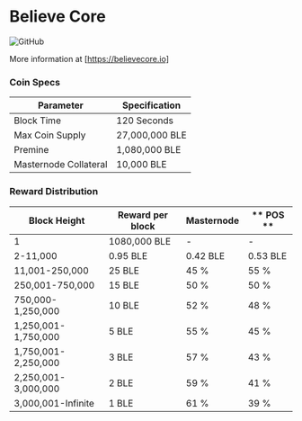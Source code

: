 Believe Core 
=================================================
![GitHub](https://img.shields.io/github/license/mashape/apistatus.svg)

More information at [https://believecore.io]

### Coin Specs

|         **Parameter**       |       **Specification**       | 
|-----------------------------|-------------------------------|
| Block Time                  | 120 Seconds                   |
| Max Coin Supply             | 27,000,000 BLE                |
| Premine                     | 1,080,000 BLE                 |
| Masternode Collateral       | 10,000 BLE                    |

### Reward Distribution

|   **Block Height**   | **Reward per block** | **Masternode** | **  POS  ** |  
|----------------------|----------------------|----------------|-------------|
| 1                    |  1080,000 BLE        |        -       |       -     |
| 2-11,000             |  0.95     BLE        |     0.42 BLE   |    0.53 BLE |
| 11,001-250,000       |  25       BLE        |     45 %       |    55 %     |
| 250,001-750,000      |  15       BLE        |     50 %       |    50 %     |
| 750,000-1,250,000    |  10       BLE        |     52 %       |    48 %     |
| 1,250,001-1,750,000  |  5        BLE        |     55 %       |    45 %     |
| 1,750,001-2,250,000  |  3        BLE        |     57 %       |    43 %     |
| 2,250,001-3,000,000  |  2        BLE        |     59 %       |    41 %     |
| 3,000,001-Infinite   |  1        BLE        |     61 %       |    39 %     |
